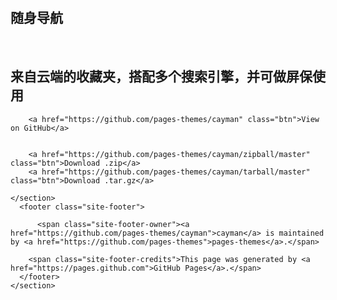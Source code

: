 <!DOCTYPE html>
<html lang="en-US">
  <head>
    <meta charset="UTF-8">
    <title>随身导航</title>
    <meta name="description" content="Cayman is a clean, responsive theme for GitHub Pages."/>
    <meta name="viewport" content="width=device-width, initial-scale=1">
    <meta name="theme-color" content="#157878">
    <link href='https://fonts.googleapis.com/css?family=Open+Sans:400,700' rel='stylesheet' type='text/css'>
    <link rel="stylesheet" href="/cayman/assets/css/style.css?v=9301defcbd67e46626b6cdf750027f33844b7fa3">
  </head>
  <body>
    <section class="page-header">
      <h1>随身导航</h1>
      <h2>来自云端的收藏夹，搭配多个搜索引擎，并可做屏保使用</h2>
      
        <a href="https://github.com/pages-themes/cayman" class="btn">View on GitHub</a>
      
      
        <a href="https://github.com/pages-themes/cayman/zipball/master" class="btn">Download .zip</a>
        <a href="https://github.com/pages-themes/cayman/tarball/master" class="btn">Download .tar.gz</a>
      
    </section>
      <footer class="site-footer">
        
          <span class="site-footer-owner"><a href="https://github.com/pages-themes/cayman">cayman</a> is maintained by <a href="https://github.com/pages-themes">pages-themes</a>.</span>
        
        <span class="site-footer-credits">This page was generated by <a href="https://pages.github.com">GitHub Pages</a>.</span>
      </footer>
    </section>

    
  </body>
</html>
